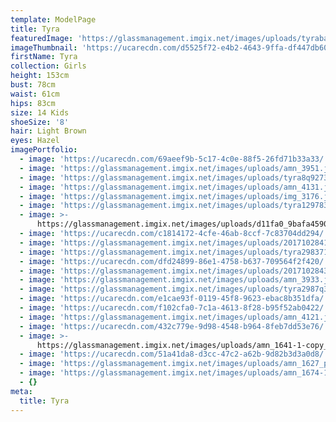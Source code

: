 ```yaml
---
template: ModelPage
title: Tyra
featuredImage: 'https://glassmanagement.imgix.net/images/uploads/tyrabanner29uo82.jpg'
imageThumbnail: 'https://ucarecdn.com/d5525f72-e4b2-4643-9ffa-df447db602ae/'
firstName: Tyra
collection: Girls
height: 153cm
bust: 78cm
waist: 61cm
hips: 83cm
size: 14 Kids
shoeSize: '8'
hair: Light Brown
eyes: Hazel
imagePortfolio:
  - image: 'https://ucarecdn.com/69aeef9b-5c17-4c0e-88f5-26fd71b33a33/'
  - image: 'https://glassmanagement.imgix.net/images/uploads/amn_3951.jpg'
  - image: 'https://glassmanagement.imgix.net/images/uploads/tyra8q9273.jpg'
  - image: 'https://glassmanagement.imgix.net/images/uploads/amn_4131.jpg'
  - image: 'https://glassmanagement.imgix.net/images/uploads/img_3176.jpg'
  - image: 'https://glassmanagement.imgix.net/images/uploads/tyra129783.jpg'
  - image: >-
      https://glassmanagement.imgix.net/images/uploads/d11fa0_9bafa459051f49279cd49da6874b52d3~mv2.jpg
  - image: 'https://ucarecdn.com/c1814172-4cfe-46ab-8ccf-7c83704dd294/'
  - image: 'https://glassmanagement.imgix.net/images/uploads/201710284171bw.jpg'
  - image: 'https://glassmanagement.imgix.net/images/uploads/tyra298371012.jpg'
  - image: 'https://ucarecdn.com/dfd24899-86e1-4758-b637-709564f2f420/'
  - image: 'https://glassmanagement.imgix.net/images/uploads/201710284354crop.jpg'
  - image: 'https://glassmanagement.imgix.net/images/uploads/amn_3933.jpg'
  - image: 'https://glassmanagement.imgix.net/images/uploads/tyra2987q3.jpg'
  - image: 'https://ucarecdn.com/e1cae93f-0119-45f8-9623-ebac8b351dfa/'
  - image: 'https://ucarecdn.com/f102cfa0-7c1a-4613-8f28-b95f52ab0422/'
  - image: 'https://glassmanagement.imgix.net/images/uploads/amn_4121.jpg'
  - image: 'https://ucarecdn.com/432c779e-9d98-4548-b964-8feb7dd53e76/'
  - image: >-
      https://glassmanagement.imgix.net/images/uploads/amn_1641-1-copy_preview.jpg
  - image: 'https://ucarecdn.com/51a41da8-d3cc-47c2-a62b-9d82b3d3a0d8/'
  - image: 'https://glassmanagement.imgix.net/images/uploads/amn_1627_preview.jpg'
  - image: 'https://glassmanagement.imgix.net/images/uploads/amn_1674-1-_preview.jpg'
  - {}
meta:
  title: Tyra
---
```


